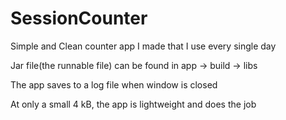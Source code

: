 # SessionCounter

Simple and Clean counter app I made that I use every single day

Jar file(the runnable file) can be found in app -> build -> libs

The app saves to a log file when window is closed

At only a small 4 kB, the app is lightweight and does the job
